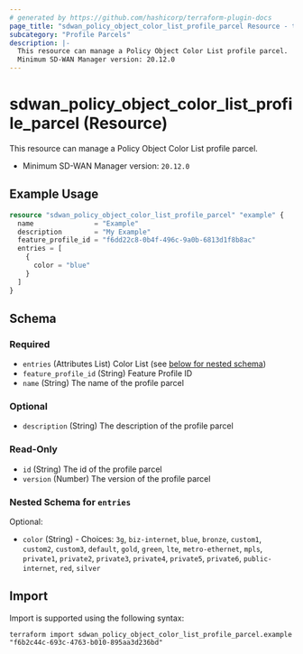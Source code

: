 ```yaml
---
# generated by https://github.com/hashicorp/terraform-plugin-docs
page_title: "sdwan_policy_object_color_list_profile_parcel Resource - terraform-provider-sdwan"
subcategory: "Profile Parcels"
description: |-
  This resource can manage a Policy Object Color List profile parcel.
  Minimum SD-WAN Manager version: 20.12.0
---
```


# sdwan_policy_object_color_list_profile_parcel (Resource)

This resource can manage a Policy Object Color List profile parcel.
  - Minimum SD-WAN Manager version: `20.12.0`

## Example Usage

```terraform
resource "sdwan_policy_object_color_list_profile_parcel" "example" {
  name               = "Example"
  description        = "My Example"
  feature_profile_id = "f6dd22c8-0b4f-496c-9a0b-6813d1f8b8ac"
  entries = [
    {
      color = "blue"
    }
  ]
}
```

<!-- schema generated by tfplugindocs -->
## Schema

### Required

- `entries` (Attributes List) Color List (see [below for nested schema](#nestedatt--entries))
- `feature_profile_id` (String) Feature Profile ID
- `name` (String) The name of the profile parcel

### Optional

- `description` (String) The description of the profile parcel

### Read-Only

- `id` (String) The id of the profile parcel
- `version` (Number) The version of the profile parcel

<a id="nestedatt--entries"></a>
### Nested Schema for `entries`

Optional:

- `color` (String) - Choices: `3g`, `biz-internet`, `blue`, `bronze`, `custom1`, `custom2`, `custom3`, `default`, `gold`, `green`, `lte`, `metro-ethernet`, `mpls`, `private1`, `private2`, `private3`, `private4`, `private5`, `private6`, `public-internet`, `red`, `silver`

## Import

Import is supported using the following syntax:

```shell
terraform import sdwan_policy_object_color_list_profile_parcel.example "f6b2c44c-693c-4763-b010-895aa3d236bd"
```
